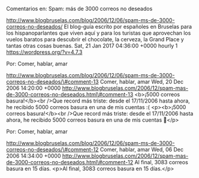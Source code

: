 Comentarios en: Spam: más de 3000 correos no deseados

http://www.blogbruselas.com/blog/2006/12/06/spam-ms-de-3000-correos-no-deseados/
El blog-guía escrito por españoles en Bruselas para los hispanoparlantes
que viven aquí y para los turistas que aprovechan los vuelos baratos
para descubrir el chocolate, la cerveza, la Grand Place y tantas otras
cosas buenas. Sat, 21 Jan 2017 04:36:00 +0000 hourly 1
https://wordpress.org/?v=4.7.3

Por: Comer, hablar, amar

http://www.blogbruselas.com/blog/2006/12/06/spam-ms-de-3000-correos-no-deseados/\#comment-13
Comer, hablar, amar Wed, 20 Dec 2006 14:20:00 +0000
http://www.blogbruselas.com/2006/12/spam-mas-de-3000-correos-no-deseados.html\#comment-13
&lt;b&gt;¡5000 correos basura!&lt;/b&gt;&lt;br /&gt;Que record más
triste: desde el 17/11/2006 hasta ahora, he recibido 5000 correos basura
en una de mis cuentas :( \<p\>\<b\>¡5000 correos basura!\</b\>\<br
/\>Que record más triste: desde el 17/11/2006 hasta ahora, he recibido
5000 correos basura en una de mis cuentas 🙁\</p\>

Por: Comer, hablar, amar

http://www.blogbruselas.com/blog/2006/12/06/spam-ms-de-3000-correos-no-deseados/\#comment-12
Comer, hablar, amar Wed, 06 Dec 2006 14:34:00 +0000
http://www.blogbruselas.com/2006/12/spam-mas-de-3000-correos-no-deseados.html\#comment-12
Al final, 3083 correos basura en 15 días. \<p\>Al final, 3083 correos
basura en 15 días.\</p\>
